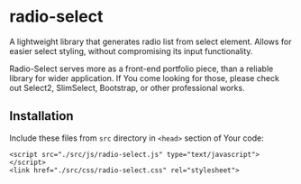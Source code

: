 # radio-select
 A lightweight library that generates radio list from select element. Allows for easier select styling, without compromising its input functionality.

 Radio-Select serves more as a front-end portfolio piece, than a reliable library for wider application. If You come looking for those, please check out Select2, SlimSelect, Bootstrap, or other professional works.

## Installation
Include these files from `src` directory in `<head>` section of Your code:

```
<script src="./src/js/radio-select.js" type="text/javascript"></script>
<link href="./src/css/radio-select.css" rel="stylesheet">
```

